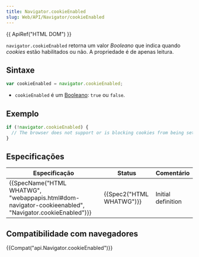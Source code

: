```yaml
---
title: Navigator.cookieEnabled
slug: Web/API/Navigator/cookieEnabled
---
```


{{ ApiRef("HTML DOM") }}

`navigator.cookieEnabled` retorna um valor _Booleano_ que indica quando _cookies_ estão habilitados ou não. A propriedade é de apenas leitura.

## Sintaxe

```js
var cookieEnabled = navigator.cookieEnabled;
```

- `cookieEnabled` é um [Booleano](/pt-BR/docs/Glossario/Booleano): `true` ou `false`.

## Exemplo

```js
if (!navigator.cookieEnabled) {
  // The browser does not support or is blocking cookies from being set.
}
```

## Especificações

| Especificação                                                                                                                            | Status                           | Comentário         |
| ---------------------------------------------------------------------------------------------------------------------------------------- | -------------------------------- | ------------------ |
| {{SpecName("HTML WHATWG", "webappapis.html#dom-navigator-cookieenabled", "Navigator.cookieEnabled")}} | {{Spec2("HTML WHATWG")}} | Initial definition |

## Compatibilidade com navegadores

{{Compat("api.Navigator.cookieEnabled")}}
